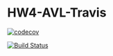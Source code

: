 # HW4-AVL-Travis

[![codecov](https://codecov.io/gh/NamrathaG17/HW4-AVL-Travis/branch/main/graph/badge.svg?token=R9OO5RNLML)](https://codecov.io/gh/NamrathaG17/HW4-AVL-Travis)

[![Build Status](https://app.travis-ci.com/NamrathaG17/HW4-AVL-Travis.svg?branch=master)](https://app.travis-ci.com/NamrathaG17/HW4-AVL-Travis)
